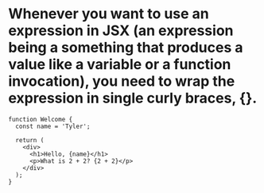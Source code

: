 # Whenever you want to use an expression in JSX (an expression being a something that produces a value like a variable or a function invocation), you need to wrap the expression in single curly braces, {}.

```
function Welcome {
  const name = 'Tyler';

  return (
    <div>
      <h1>Hello, {name}</h1>
      <p>What is 2 + 2? {2 + 2}</p>
    </div>
  );
}
```

